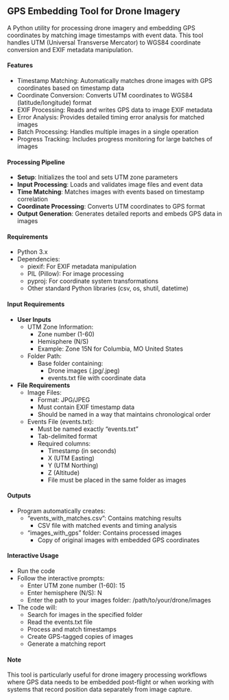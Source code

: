 ## **GPS Embedding Tool for Drone Imagery**

A Python utility for processing drone imagery and embedding GPS coordinates by matching image timestamps with event data. This tool handles UTM (Universal Transverse Mercator) to WGS84 coordinate conversion and EXIF metadata manipulation.

#### **Features**

- Timestamp Matching: Automatically matches drone images with GPS coordinates based on timestamp data
- Coordinate Conversion: Converts UTM coordinates to WGS84 (latitude/longitude) format
- EXIF Processing: Reads and writes GPS data to image EXIF metadata
- Error Analysis: Provides detailed timing error analysis for matched images
- Batch Processing: Handles multiple images in a single operation
- Progress Tracking: Includes progress monitoring for large batches of images

#### **Processing Pipeline**

- **Setup**: Initializes the tool and sets UTM zone parameters
- **Input Processing**: Loads and validates image files and event data
- **Time Matching**: Matches images with events based on timestamp correlation
- **Coordinate Processing**: Converts UTM coordinates to GPS format
- **Output Generation**: Generates detailed reports and embeds GPS data in images

#### **Requirements**

- Python 3.x
- Dependencies:
  - piexif: For EXIF metadata manipulation
  - PIL (Pillow): For image processing
  - pyproj: For coordinate system transformations
  - Other standard Python libraries (csv, os, shutil, datetime)

#### **Input Requirements**

- **User Inputs**
  - UTM Zone Information:
    - Zone number (1-60)
    - Hemisphere (N/S)
    - Example: Zone 15N for Columbia, MO United States
  - Folder Path:
    - Base folder containing:
      - Drone images (.jpg/.jpeg)
      - events.txt file with coordinate data
- **File Requirements**
  - Image Files:
    - Format: JPG/JPEG
    - Must contain EXIF timestamp data
    - Should be named in a way that maintains chronological order
  - Events File (events.txt):
    - Must be named exactly “events.txt”
    - Tab-delimited format
    - Required columns:
      - Timestamp (in seconds)
      - X (UTM Easting)
      - Y (UTM Northing)
      - Z (Altitude)
      - File must be placed in the same folder as images

#### **Outputs**

- Program automatically creates:
  - “events_with_matches.csv”: Contains matching results
    - CSV file with matched events and timing analysis
  - “images_with_gps” folder: Contains processed images
    - Copy of original images with embedded GPS coordinates

#### **Interactive Usage**

- Run the code
- Follow the interactive prompts:
  - Enter UTM zone number (1-60): 15
  - Enter hemisphere (N/S): N
  - Enter the path to your images folder: /path/to/your/drone/images
- The code will:
  - Search for images in the specified folder
  - Read the events.txt file
  - Process and match timestamps
  - Create GPS-tagged copies of images
  - Generate a matching report

#### **Note**

This tool is particularly useful for drone imagery processing workflows where GPS data needs to be embedded post-flight or when working with systems that record position data separately from image capture.
